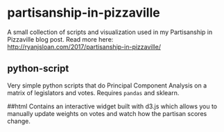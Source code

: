 # partisanship-in-pizzaville
A small collection of scripts and visualization used in my Partisanship in Pizzaville blog post. Read more here: http://ryanjsloan.com/2017/partisanship-in-pizzaville/

## python-script
Very simple python scripts that do Principal Component Analysis on a matrix of legislators and votes. Requires `pandas` and sklearn.

##html
Contains an interactive widget built with d3.js which allows you to manually update weights on votes and watch how the partisan scores change.



